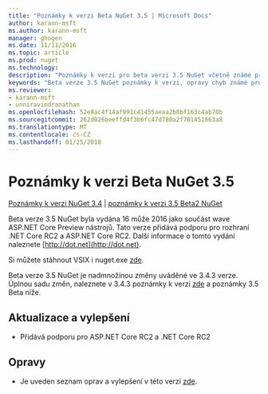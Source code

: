 ```yaml
---
title: "Poznámky k verzi Beta NuGet 3.5 | Microsoft Docs"
author: karann-msft
ms.author: karann-msft
manager: ghogen
ms.date: 11/11/2016
ms.topic: article
ms.prod: nuget
ms.technology: 
description: "Poznámky k verzi pro beta verzi 3.5 NuGet včetně známé problémy, opravy chyb, přidaných funkcí a chcete."
keywords: "Beta verze 3.5 NuGet poznámky k verzi, opravy chyb známé problémy, přidat funkce, chcete"
ms.reviewer:
- karann-msft
- unniravindranathan
ms.openlocfilehash: 52e8ac4f14af991c41455aeaa2b0bf163c4ab70b
ms.sourcegitcommit: 262d026beeffd4f3b6fc47d780a2f701451663a8
ms.translationtype: MT
ms.contentlocale: cs-CZ
ms.lasthandoff: 01/25/2018
---
```

# <a name="nuget-35-beta-release-notes"></a>Poznámky k verzi Beta NuGet 3.5

[Poznámky k verzi NuGet 3.4](../release-notes/nuget-3.4.md) | [poznámky k verzi 3.5 Beta2 NuGet](../release-notes/nuget-3.5-Beta2.md)

Beta verze 3.5 NuGet byla vydána 16 může 2016 jako součást wave ASP.NET Core Preview nástrojů. Tato verze přidává podporu pro rozhraní .NET Core RC2 a ASP.NET Core RC2. Další informace o tomto vydání naleznete [http://dot.net](http://dot.net).

Si můžete stáhnout VSIX i nuget.exe [zde](https://dist.nuget.org/index.html).

Beta verze 3.5 NuGet je nadmnožinou změny uváděné ve 3.4.3 verze. Úplnou sadu změn, naleznete v 3.4.3 poznámky k verzi [zde](https://github.com/NuGet/Home/issues?q=is%3Aissue+milestone%3A3.4.3+is%3Aclosed) a poznámky 3.5 Beta níže.

## <a name="updates-and-improvements"></a>Aktualizace a vylepšení

* Přidává podporu pro ASP.NET Core RC2 a .NET Core RC2

## <a name="fixes"></a>Opravy

* Je uveden seznam oprav a vylepšení v této verzi [zde](https://github.com/NuGet/Home/issues?q=is%3Aissue+milestone%3A%223.5+Beta%22+is%3Aclosed).